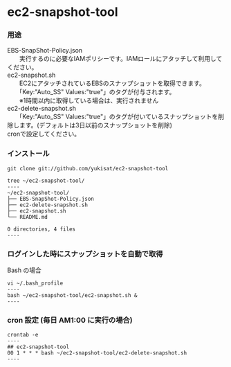 # ec2-snapshot-tool
### 用途
EBS-SnapShot-Policy.json  
　　実行するのに必要なIAMポリシーです。IAMロールにアタッチして利用してください。  
ec2-snapshot.sh  
　　EC2にアタッチされているEBSのスナップショットを取得できます。  
　　「Key:"Auto_SS" Values:"true"」のタグが付与されます。  
　　※1時間以内に取得している場合は、実行されません  
ec2-delete-snapshot.sh  
　　「Key:"Auto_SS" Values:"true"」のタグが付いているスナップショットを削除します。(デフォルトは3日以前のスナップショットを削除)  
  cronで設定してください。  

### インストール
```
git clone git://github.com/yukisat/ec2-snapshot-tool

tree ~/ec2-snapshot-tool/
----
~/ec2-snapshot-tool/
├── EBS-SnapShot-Policy.json
├── ec2-delete-snapshot.sh
├── ec2-snapshot.sh
└── README.md

0 directories, 4 files
----
```

### ログインした時にスナップショットを自動で取得
Bash の場合
```
vi ~/.bash_profile
----
bash ~/ec2-snapshot-tool/ec2-snapshot.sh &
----
```

### cron 設定 (毎日 AM1:00 に実行の場合)
```
crontab -e
----
## ec2-snapshot-tool
00 1 * * * bash ~/ec2-snapshot-tool/ec2-delete-snapshot.sh
----
```
